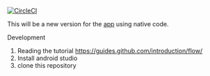 [![CircleCI](https://circleci.com/gh/filipesperandio/AndroidSimpleTasks.svg?style=svg)](https://circleci.com/gh/filipesperandio/AndroidSimpleTasks)

This will be a new version for the [app](https://play.google.com/store/apps/details?id=com.filipesperandio.simpletasksprod) using native code.

Development

1. Reading the tutorial https://guides.github.com/introduction/flow/
2. Install android studio
3. clone this repository


